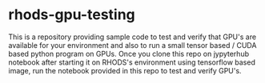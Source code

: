 # rhods-gpu-testing
This is a repository providing sample code to test and verify that GPU's are available for your environment and also to run a small tensor based / CUDA based python program on GPUs.
Once you clone this repo on jypyterhub notebook after starting it on RHODS's environment using tensorflow based image, run the notebook provided in this repo to test and verify GPU's.
